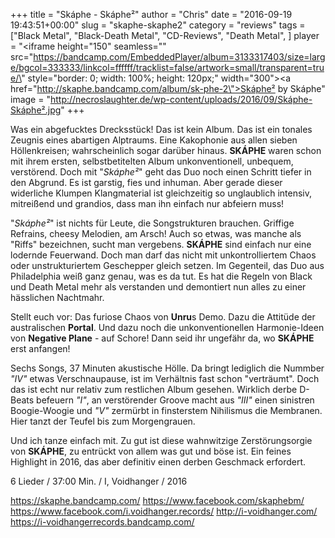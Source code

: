 +++
title = "Skáphe - Skáphe²"
author = "Chris"
date = "2016-09-19 19:43:51+00:00"
slug = "skaphe-skaphe2"
category = "reviews"
tags = ["Black Metal", "Black-Death Metal", "CD-Reviews", "Death Metal", ]
player = "<iframe height=\"150\" seamless=\"\" src=\"https://bandcamp.com/EmbeddedPlayer/album=3133317403/size=large/bgcol=333333/linkcol=ffffff/tracklist=false/artwork=small/transparent=true/\" style=\"border: 0; width: 100%; height: 120px;\" width=\"300\"><a href=\"http://skaphe.bandcamp.com/album/sk-phe-2\">Skáphe² by Skáphe</a></iframe>"
image = "http://necroslaughter.de/wp-content/uploads/2016/09/Skáphe-Skáphe².jpg"
+++

Was ein abgefucktes Drecksstück! Das ist kein Album. Das ist ein tonales Zeugnis eines abartigen Alptraums. Eine Kakophonie aus allen sieben Höllenkreisen; wahrscheinlich sogar darüber hinaus. **SKÁPHE** waren schon mit ihrem ersten, selbstbetitelten Album unkonventionell, unbequem, verstörend. Doch mit "_Skáphe²_" geht das Duo noch einen Schritt tiefer in den Abgrund. Es ist garstig, fies und inhuman. Aber gerade dieser widerliche Klumpen Klangmaterial ist gleichzeitig so unglaublich intensiv, mitreißend und grandios, dass man ihn einfach nur abfeiern muss!

"_Skáphe²_" ist nichts für Leute, die Songstrukturen brauchen. Griffige Refrains, cheesy Melodien, am Arsch! Auch so etwas, was manche als "Riffs" bezeichnen, sucht man vergebens. **SKÁPHE** sind einfach nur eine lodernde Feuerwand. Doch man darf das nicht mit unkontrolliertem Chaos oder unstrukturiertem Geschepper gleich setzen. Im Gegenteil, das Duo aus Philadelphia weiß ganz genau, was es da tut. Es hat die Regeln von Black und Death Metal mehr als verstanden und demontiert nun alles zu einer hässlichen Nachtmahr.

Stellt euch vor: Das furiose Chaos von **Unru**s Demo. Dazu die Attitüde der australischen **Portal**. Und dazu noch die unkonventionellen Harmonie-Ideen von **Negative Plane** - auf Schore! Dann seid ihr ungefähr da, wo **SKÁPHE** erst anfangen!

Sechs Songs, 37 Minuten akustische Hölle. Da bringt lediglich die Nummber _"IV"_ etwas Verschnaupause, ist im Verhältnis fast schon "verträumt". Doch das ist echt nur relativ zum restlichen Album gesehen. Wirklich derbe D-Beats befeuern _"I"_, an verstörender Groove macht aus _"III"_ einen sinistren Boogie-Woogie und _"V"_ zermürbt in finsterstem Nihilismus die Membranen. Hier tanzt der Teufel bis zum Morgengrauen.

Und ich tanze einfach mit. Zu gut ist diese wahnwitzige Zerstörungsorgie von **SKÁPHE**, zu entrückt von allem was gut und böse ist. Ein feines Highlight in 2016, das aber definitiv einen derben Geschmack erfordert.



6 Lieder / 37:00 Min. / I, Voidhanger / 2016

<a href="https://skaphe.bandcamp.com/">https://skaphe.bandcamp.com/</a>
<a href="https://www.facebook.com/skaphebm/">https://www.facebook.com/skaphebm/</a>
<a href="https://www.facebook.com/i.voidhanger.records/">https://www.facebook.com/i.voidhanger.records/</a>
<a href="http://i-voidhanger.com/">http://i-voidhanger.com/</a>
<a href="https://i-voidhangerrecords.bandcamp.com/">https://i-voidhangerrecords.bandcamp.com/</a>

